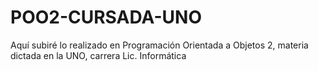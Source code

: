 # POO2-CURSADA-UNO

Aquí subiré lo realizado en Programación Orientada a Objetos 2, materia dictada en la UNO, carrera Lic. Informática 
